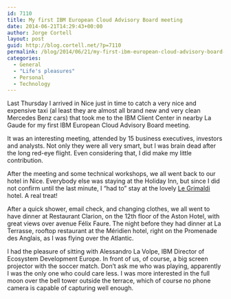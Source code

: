 ```yaml
---
id: 7110
title: My first IBM European Cloud Advisory Board meeting
date: 2014-06-21T14:29:43+00:00
author: Jorge Cortell
layout: post
guid: http://blog.cortell.net/?p=7110
permalink: /blog/2014/06/21/my-first-ibm-european-cloud-advisory-board-meeting/
categories:
  - General
  - "Life's pleasures"
  - Personal
  - Technology
---
```

Last Thursday I arrived in Nice just in time to catch a very nice and expensive taxi (al least they are almost all brand new and very clean Mercedes Benz cars) that took me to the IBM Client Center in nearby La Gaude for my first IBM European Cloud Advisory Board meeting.

It was an interesting meeting, attended by 15 business executives, investors and analysts. Not only they were all very smart, but I was brain dead after the long red-eye flight. Even considering that, I did make my little contribution.

After the meeting and some technical workshops, we all went back to our hotel in Nice. Everybody else was staying at the Holiday Inn, but since I did not confirm until the last minute, I “had to” stay at the lovely <a href="http://www.le-grimaldi.com/en/" title="http://www.le-grimaldi.com/en/" target="_blank">Le Grimaldi</a> hotel. A real treat!

After a quick shower, email check, and changing clothes, we all went to have dinner at Restaurant Clarion, on the 12th floor of the Aston Hotel, with great views over avenue Félix Faure. The night before they had dinner at La Terrasse, rooftop restaurant at the Méridien hotel, right on the Promenade des Anglais, as I was flying over the Atlantic.

I had the pleasure of sitting with Alessandro La Volpe, IBM Director of Ecosystem Development Europe. In front of us, of course, a big screen projector with the soccer match. Don’t ask me who was playing, apparently I was the only one who could care less. I was more interested in the full moon over the bell tower outside the terrace, which of course no phone camera is capable of capturing well enough.